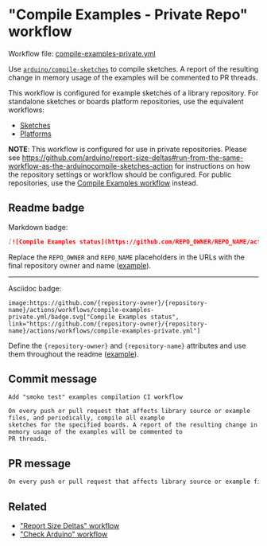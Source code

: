 # "Compile Examples - Private Repo" workflow

Workflow file: [compile-examples-private.yml](compile-examples-private.yml)

Use [`arduino/compile-sketches`](https://github.com/arduino/compile-sketches) to compile sketches. A report of the resulting change in memory usage of the examples will be
commented to PR threads.

This workflow is configured for example sketches of a library repository. For standalone sketches or boards platform repositories, use the equivalent workflows:

- [Sketches](compile-sketches-private.md)
- [Platforms](compile-platform-examples-private.md)

**NOTE**: This workflow is configured for use in private repositories. Please see https://github.com/arduino/report-size-deltas#run-from-the-same-workflow-as-the-arduinocompile-sketches-action for instructions on how the repository settings or workflow should be configured. For public repositories, use the [Compile Examples workflow](compile-examples.md) instead.

## Readme badge

Markdown badge:

```markdown
[![Compile Examples status](https://github.com/REPO_OWNER/REPO_NAME/actions/workflows/compile-examples-private.yml/badge.svg)](https://github.com/REPO_OWNER/REPO_NAME/actions/workflows/compile-examples-private.yml)
```

Replace the `REPO_OWNER` and `REPO_NAME` placeholders in the URLs with the final repository owner and name ([example](https://raw.githubusercontent.com/arduino-libraries/ArduinoIoTCloud/master/README.md)).

---

Asciidoc badge:

```adoc
image:https://github.com/{repository-owner}/{repository-name}/actions/workflows/compile-examples-private.yml/badge.svg["Compile Examples status", link="https://github.com/{repository-owner}/{repository-name}/actions/workflows/compile-examples-private.yml"]
```

Define the `{repository-owner}` and `{repository-name}` attributes and use them throughout the readme ([example](https://raw.githubusercontent.com/arduino-libraries/WiFiNINA/master/README.adoc)).

## Commit message

```
Add "smoke test" examples compilation CI workflow

On every push or pull request that affects library source or example files, and periodically, compile all example
sketches for the specified boards. A report of the resulting change in memory usage of the examples will be commented to
PR threads.
```

## PR message

```markdown
On every push or pull request that affects library source or example files, and periodically, use [the `arduino/compile-sketches` action](https://github.com/arduino/compile-sketches) to compile all example sketches for the specified boards. [The `arduino/report-size-deltas` action](https://github.com/arduino/report-size-deltas) is used to comment a report of the resulting change in memory usage of the examples to the PR thread.
```

## Related

- ["Report Size Deltas" workflow](report-size-deltas.md)
- ["Check Arduino" workflow](check-arduino.md)
